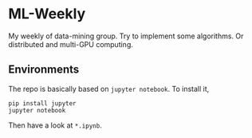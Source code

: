 # ML-Weekly

My weekly of data-mining group. Try to implement some algorithms. Or distributed and multi-GPU computing.

## Environments

The repo is basically based on `jupyter notebook`. To install it,

```
pip install jupyter
jupyter notebook
```

Then have a look at `*.ipynb`.

